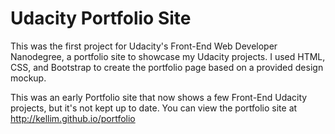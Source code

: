 # Udacity Portfolio Site

This was the first project for Udacity's Front-End Web Developer Nanodegree, a portfolio site to showcase my Udacity projects. I used HTML, CSS, and Bootstrap to create the portfolio page based on a provided design mockup. 

This was an early Portfolio site that now shows a few Front-End Udacity projects, but it's not kept up to date. You can view the portfolio site at http://kellim.github.io/portfolio
